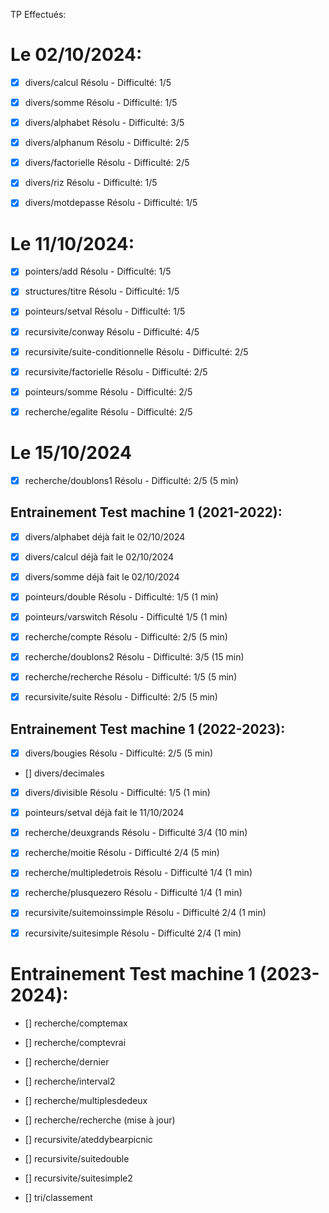 TP Effectués:

# Le 02/10/2024:
- [X] divers/calcul Résolu - Difficulté: 1/5
- [X] divers/somme Résolu - Difficulté: 1/5
- [X] divers/alphabet Résolu - Difficulté: 3/5
- [X] divers/alphanum Résolu - Difficulté: 2/5
- [X] divers/factorielle Résolu - Difficulté: 2/5
- [X] divers/riz Résolu - Difficulté: 1/5
- [X] divers/motdepasse Résolu - Difficulté: 1/5


# Le 11/10/2024:
- [X] pointers/add Résolu - Difficulté: 1/5
- [X] structures/titre Résolu - Difficulté: 1/5
- [X] pointeurs/setval Résolu - Difficulté: 1/5
- [X] recursivite/conway Résolu - Difficulté: 4/5
- [X] recursivite/suite-conditionnelle Résolu - Difficulté: 2/5
- [X] recursivite/factorielle Résolu - Difficulté: 2/5
- [X] pointeurs/somme Résolu - Difficulté: 2/5
- [X] recherche/egalite Résolu - Difficulté: 2/5


# Le 15/10/2024

- [X] recherche/doublons1 Résolu - Difficulté: 2/5 (5 min)

## Entrainement Test machine 1 (2021-2022):

- [X] divers/alphabet déjà fait le 02/10/2024
- [X] divers/calcul déjà fait le 02/10/2024
- [X] divers/somme  déjà fait le 02/10/2024

- [X] pointeurs/double Résolu - Difficulté: 1/5 (1 min)
- [X] pointeurs/varswitch Résolu - Difficulté 1/5 (1 min)

- [X] recherche/compte Résolu - Difficulté: 2/5 (5 min)
- [X] recherche/doublons2 Résolu - Difficulté: 3/5 (15 min)
- [X] recherche/recherche Résolu - Difficulté: 1/5 (5 min)

- [X] recursivite/suite Résolu - Difficulté: 2/5 (5 min)

## Entrainement Test machine 1 (2022-2023):

- [X] divers/bougies Résolu - Difficulté: 2/5 (5 min)
- [] divers/decimales
- [X] divers/divisible Résolu - Difficulté: 1/5 (1 min)

- [X] pointeurs/setval déjà fait le 11/10/2024

- [X] recherche/deuxgrands Résolu - Difficulté 3/4 (10 min)
- [X] recherche/moitie Résolu - Difficulté 2/4 (5 min)
- [X] recherche/multipledetrois Résolu - Difficulté 1/4 (1 min)
- [X] recherche/plusquezero Résolu - Difficulté 1/4 (1 min)

- [X] recursivite/suitemoinssimple Résolu - Difficulté 2/4 (1 min)
- [X] recursivite/suitesimple Résolu - Difficulté 2/4 (1 min)

# Entrainement Test machine 1 (2023-2024):

- [] recherche/comptemax 
- [] recherche/comptevrai
- [] recherche/dernier
- [] recherche/interval2
- [] recherche/multiplesdedeux
- [] recherche/recherche (mise à jour)

- [] recursivite/ateddybearpicnic
- [] recursivite/suitedouble
- [] recursivite/suitesimple2

- [] tri/classement


<!-- 🎉  -->